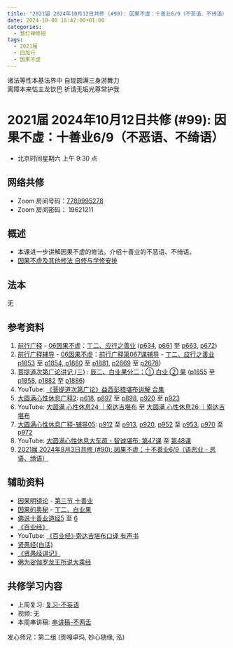 ```yaml
---
title: "2021届 2024年10月12日共修 (#99): 因果不虚：十善业6/9（不恶语、不绮语）"
date: 2024-10-08 16:42:00+01:00
categories:
  - 慧灯禅修班
tags:
  - 2021届
  - 四加行
  - 因果不虚
---
```

诸法等性本基法界中 自现圆满三身游舞力\
离障本来怙主龙钦巴 祈请无垢光尊常护我

# 2021届 2024年10月12日共修 (#99): 因果不虚：十善业6/9（不恶语、不绮语）

* 北京时间星期六 上午 9:30 点

## 网络共修

* Zoom 房间号码：[7789995278](https://us02web.zoom.us/j/7789995278?pwd=VjZmbWJFY2k2K0E5RVB2cTNIQmhqUT09)
* Zoom 房间密码： 19621211

## 概述

* 本课进一步讲解因果不虚的修法。介绍十善业的不恶语、不绮语。 
* [因果不虚及其他修法 自修与学修安排 ](https://fohuifayu.com/index.php/huideng-jiangtang/chanxiuke/zen-03/8655-zen03-ygbx)

## 法本

无

## 参考资料

1. [](https://huidengchanxiu.net/refs/qxgs/fudao/qxgsfd-06yg#%E5%89%8D%E8%A1%8C%E5%B9%BF%E9%87%8A059%E8%AF%BE-%E6%B3%95%E5%B8%88%E8%BE%85%E5%AF%BC%E7%AD%94%E7%96%91%E6%99%BA%E8%AF%9A%E5%A0%AA%E5%B8%83)[前行广释](https://huidengchanxiu.net/refs/qxgs) - [06因果不虚](https://huidengchanxiu.net/refs/qxgs/qxgs-06yg)：[丁二、应行之善业](https://huidengchanxiu.net/refs/qxgs/qxgs-06yg/#%E4%B8%81%E4%BA%8C%E5%BA%94%E8%A1%8C%E4%B9%8B%E5%96%84%E4%B8%9A) ([p634](https://huidengchanxiu.net/refs/qxgs/qxgs-06yg/#p634), [p661](https://huidengchanxiu.net/refs/qxgs/qxgs-06yg/#p661) 至 [p663](https://huidengchanxiu.net/refs/qxgs/qxgs-06yg/#p663), [p672](https://huidengchanxiu.net/refs/qxgs/qxgs-06yg/#p672))
2. [](https://huidengchanxiu.net/refs/qxgs/qxgs-06yg#%E5%89%8D%E8%A1%8C%E5%B9%BF%E9%87%8A%E7%AC%AC060%E8%AF%BE)[前行广释辅导](https://huidengchanxiu.net/refs/fudao) - [06因果不虚](https://huidengchanxiu.net/refs/qxgs/fudao/qxgsfd-06yg)：[前行广释第067课辅导](https://huidengchanxiu.net/refs/qxgs/fudao/qxgsfd-06yg/#%E5%89%8D%E8%A1%8C%E5%B9%BF%E9%87%8A%E7%AC%AC067%E8%AF%BE%E8%BE%85%E5%AF%BC) - [](https://huidengchanxiu.net/refs/qxgs/fudao/qxgsfd-06yg/#%E5%89%8D%E8%A1%8C%E5%B9%BF%E9%87%8A%E7%AC%AC064%E8%AF%BE%E8%BE%85%E5%AF%BC)[丁二、应行之善业](https://huidengchanxiu.net/refs/qxgs/fudao/qxgsfd-06yg/#%E4%B8%81%E4%BA%8C%E5%BA%94%E8%A1%8C%E4%B9%8B%E5%96%84%E4%B8%9A)  [p1853](https://huidengchanxiu.net/refs/qxgs/fudao/qxgsfd-06yg/#p1853) 至 [p1854](https://huidengchanxiu.net/refs/qxgs/fudao/qxgsfd-06yg/#p1854),[ p1880](https://huidengchanxiu.net/refs/qxgs/fudao/qxgsfd-06yg/#p1880) 至 [p1881](https://huidengchanxiu.net/refs/qxgs/fudao/qxgsfd-06yg/#p1881), [p2669](https://huidengchanxiu.net/refs/qxgs/fudao/qxgsfd-06yg/#p2669) 至 [p2678](https://huidengchanxiu.net/refs/qxgs/fudao/qxgsfd-06yg/#p2678)) 
3. [](https://huidengchanxiu.net/refs/qxgs/fudao/qxgsfd-06yg#%E5%89%8D%E8%A1%8C%E5%B9%BF%E9%87%8A059%E8%AF%BE-%E6%B3%95%E5%B8%88%E8%BE%85%E5%AF%BC%E7%AD%94%E7%96%91%E6%99%BA%E8%AF%9A%E5%A0%AA%E5%B8%83)[](https://huidengchanxiu.net/refs/qxgs/fudao/qxgsfd-06yg/#%E5%89%8D%E8%A1%8C%E5%B9%BF%E9%87%8A064%E8%AF%BE-%E6%B3%95%E5%B8%88%E8%BE%85%E5%AF%BC%E7%AD%94%E7%96%91%E6%99%BA%E8%AF%9A%E5%A0%AA%E5%B8%83)[菩提道次第广论讲记 (三)](https://huidengchanxiu.net/refs/ptdcdgl/3/) : [](https://huidengchanxiu.net/refs/ptdcdgl/3/#%E6%9C%AA%E4%B8%89%E9%82%AA%E8%A7%81%E5%88%86%E4%B8%89-%E7%95%A5%E8%AF%B4--%E4%BD%95%E4%B8%BA%E9%82%AA%E8%A7%81--%E9%82%AA%E8%A7%81%E4%B9%8B%E7%A9%B6%E7%AB%9F)[辰二、白业果分二：① 白业 ② 果](https://huidengchanxiu.net/refs/ptdcdgl/3/#%E8%BE%B0%E4%BA%8C%E7%99%BD%E4%B8%9A%E6%9E%9C%E5%88%86%E4%BA%8C-%E7%99%BD%E4%B8%9A--%E6%9E%9C) ([p1855](https://huidengchanxiu.net/refs/qxgs/fudao/qxgsfd-06yg/#p1855) 至 [p1858](https://huidengchanxiu.net/refs/qxgs/fudao/qxgsfd-06yg/#p1858), [p1882](https://huidengchanxiu.net/refs/qxgs/fudao/qxgsfd-06yg/#p1882) 至 [p1886](https://huidengchanxiu.net/refs/qxgs/fudao/qxgsfd-06yg/#p1886)[](https://huidengchanxiu.net/refs/ptdcdgl/3/#p2586)) 
4. YouTube: [《菩提道次第广论》益西彭措堪布讲解 合集](https://www.youtube.com/playlist?list=PLvhysUtdbxCBq9MxPLr6pauLmbwndXY9o)[](https://huidengchanxiu.net/refs/xmfw/s2/s2-sxyd4-ygbx)
5. [大圆满心性休息广释2](https://huidengchanxiu.net/refs/dymxxxx/dymxxxx-gs2)[](https://huidengchanxiu.net/refs/dymxxxx/dymxxxx-gs2#%E7%AC%AC%E4%BA%8C%E5%8D%81%E4%BA%8C%E8%AF%BE): [](https://huidengchanxiu.net/refs/dymxxxx/dymxxxx-gs2/#%E7%AC%AC%E4%BA%8C%E5%8D%81%E5%9B%9B%E8%AF%BE)[](https://huidengchanxiu.net/refs/dymxxxx/dymxxxx-gs2/#p605)[p618](https://huidengchanxiu.net/refs/dymxxxx/dymxxxx-gs2/#p618), [p897](https://huidengchanxiu.net/refs/dymxxxx/dymxxxx-gs2/#p897) 至 [p898](https://huidengchanxiu.net/refs/dymxxxx/dymxxxx-gs2/#p898), [](https://huidengchanxiu.net/refs/dymxxxx/dymxxxx-gs2/#p677)[p920](https://huidengchanxiu.net/refs/dymxxxx/dymxxxx-gs2/#p920) 至 [p923](https://huidengchanxiu.net/refs/dymxxxx/dymxxxx-gs2/#p923)
6. YouTube: [大圆满 心性休息24 ｜索达吉堪布](https://www.youtube.com/watch?v=Hb2KSQOp2fM&list=PLAnEIprIVklebrDFUKaC67LssdOO2y87p&index=25) 至 [大圆满 心性休息26 ｜索达吉堪布](https://www.youtube.com/watch?v=Enabn9gFO6U&list=PLAnEIprIVklebrDFUKaC67LssdOO2y87p&index=26)
7. [大圆满心性休息广释-辅导05](https://huidengchanxiu.net/refs/dymxxxx/fudao/fd-05): [p912](https://huidengchanxiu.net/refs/dymxxxx/fudao/fd-05#p912) 至 [p913](https://huidengchanxiu.net/refs/dymxxxx/fudao/fd-05#p913), [p920](https://huidengchanxiu.net/refs/dymxxxx/fudao/fd-05#p920), [p952](https://huidengchanxiu.net/refs/dymxxxx/fudao/fd-05#p952) 至 [p953](https://huidengchanxiu.net/refs/dymxxxx/fudao/fd-05#p953), [p970](https://huidengchanxiu.net/refs/dymxxxx/fudao/fd-05#p970) 至 [p972](https://huidengchanxiu.net/refs/dymxxxx/fudao/fd-05#p972) 
8. YouTube: [大圆满心性休息大车疏 - 智诚堪布: 第47课](https://www.youtube.com/watch?v=m-B7M8dPgFk&list=PL5y-PP7QihJ1Gh3w_hYZMkn4AWFXr_2iu&index=48) 至 [第48课](https://www.youtube.com/watch?v=G74BzgVz4U4&list=PL5y-PP7QihJ1Gh3w_hYZMkn4AWFXr_2iu&index=49)[](https://huidengvan.netlify.app/posts/2024-07-27-2021%E5%B1%8A-2024%E5%B9%B48%E6%9C%883%E6%97%A5%E5%85%B1%E4%BF%AE-90-%E5%9B%A0%E6%9E%9C%E4%B8%8D%E8%99%9A%E5%8D%81%E4%B8%8D%E5%96%84%E4%B8%9A6-9%E8%AF%AD%E6%81%B6%E4%B8%9A-%E6%81%B6%E8%AF%AD%E7%BB%AE%E8%AF%AD/)
9. [2021届 2024年8月3日共修 (#90): 因果不虚：十不善业6/9（语恶业 - 恶语、绮语）](https://huidengvan.netlify.app/posts/2024-07-27-2021%E5%B1%8A-2024%E5%B9%B48%E6%9C%883%E6%97%A5%E5%85%B1%E4%BF%AE-90-%E5%9B%A0%E6%9E%9C%E4%B8%8D%E8%99%9A%E5%8D%81%E4%B8%8D%E5%96%84%E4%B8%9A6-9%E8%AF%AD%E6%81%B6%E4%B8%9A-%E6%81%B6%E8%AF%AD%E7%BB%AE%E8%AF%AD/)

## **辅助资料**

* [](https://www.huidengvan.com/tags/%E4%BD%9B%E8%AF%B4%E7%A8%BB%E7%A7%86%E7%BB%8F/)[因果明镜论](https://huidengchanxiu.net/refs/misc/ygmjl) - [第三节 十善业](https://huidengchanxiu.net/refs/misc/ygmjl/#%E7%AC%AC%E4%B8%89%E8%8A%82-%E5%8D%81%E5%96%84%E4%B8%9A)
* [因果的奥秘](https://www.xianmixuezi.com/%E9%81%93%E6%AC%A1%E7%AC%AC%E6%96%87%E5%BA%93/%E5%9B%A0%E6%9E%9C%E7%9A%84%E5%A5%A5%E7%A7%98) - [丁二、白业果](https://www.xianmixuezi.com/%E9%81%93%E6%AC%A1%E7%AC%AC%E6%96%87%E5%BA%93/%E5%9B%A0%E6%9E%9C%E7%9A%84%E5%A5%A5%E7%A7%98/%E4%B8%81%E4%BA%8C%E7%99%BD%E4%B8%9A%E6%9E%9C)
* [佛说十善业道经5](https://www.xianmixuezi.com/%E4%BD%9B%E7%BB%8F%E5%AE%9D%E5%85%B8%E7%B3%BB%E5%88%97/%E4%BD%9B%E8%AF%B4%E5%8D%81%E5%96%84%E4%B8%9A%E9%81%93%E7%BB%8F/%E4%BD%9B%E8%AF%B4%E5%8D%81%E5%96%84%E4%B8%9A%E9%81%93%E7%BB%8F-5) 至 [6](https://www.xianmixuezi.com/%E4%BD%9B%E7%BB%8F%E5%AE%9D%E5%85%B8%E7%B3%BB%E5%88%97/%E4%BD%9B%E8%AF%B4%E5%8D%81%E5%96%84%E4%B8%9A%E9%81%93%E7%BB%8F/%E4%BD%9B%E8%AF%B4%E5%8D%81%E5%96%84%E4%B8%9A%E9%81%93%E7%BB%8F-6)
* [《百业经》](https://huidengchanxiu.net/refs/misc/byj)[](https://huidengchanxiu.net/refs/misc/byj)[](https://huidengchanxiu.net/refs/misc/byj)
* YouTube: [《百业经》·索达吉堪布口译 有声书](https://www.youtube.com/playlist?list=PLYOi3WbNHCBtsHH6QTrxVJuvBtiNHWdj6)
* [贤愚经(白话)](http://read.goodweb.net.cn/news/news_more.asp?lm2=2378)
* [](http://fodizi.net/fojing/10/2818.html)[《贤愚经讲记》](https://www.xianmixuezi.com/%E4%BD%9B%E7%BB%8F%E5%AE%9D%E5%85%B8%E7%B3%BB%E5%88%97/%E8%B4%A4%E6%84%9A%E7%BB%8F)
* [佛为娑伽罗龙王所说大乘经](https://www.zhihuihai.net/%E5%AD%A6%E4%BD%9B%E4%B9%8B%E5%AE%B6/%E5%88%9D%E7%BA%A7%E8%AF%BE%E7%A8%8B/%E5%AD%A6%E7%BB%8F/%E4%BD%9B%E4%B8%BA%E5%A8%91%E4%BC%BD%E7%BD%97%E9%BE%99%E7%8E%8B%E6%89%80%E8%AF%B4%E5%A4%A7%E4%B9%98%E7%BB%8F)

[](http://www.shixiu.net/dujing/fojing/jingjibu/2126.html)

## **共修学习内容**

* 上周复习: [](/f/up/复习-十善业-不杀生-.docx)[复习-不妄语](/f/up/复习-不妄语.docx)
* 视频: [](https://fohuifayu.com/index.php/huideng-jiangtang/fofa-jianxiu/chuli-xin/671-l11034)无
* 本周串讲稿: [串讲稿-不两舌](/f/up/串讲稿-不两舌.ppt)

发心师兄：第二组 (贡嘎卓玛, 妙心随缘, 泓)
